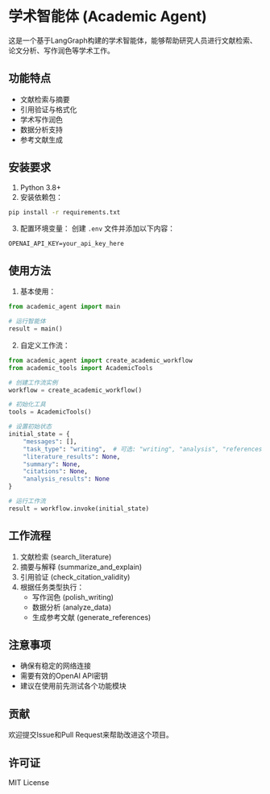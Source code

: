 # 学术智能体 (Academic Agent)

这是一个基于LangGraph构建的学术智能体，能够帮助研究人员进行文献检索、论文分析、写作润色等学术工作。

## 功能特点

- 文献检索与摘要
- 引用验证与格式化
- 学术写作润色
- 数据分析支持
- 参考文献生成

## 安装要求

1. Python 3.8+
2. 安装依赖包：
```bash
pip install -r requirements.txt
```

3. 配置环境变量：
创建 `.env` 文件并添加以下内容：
```
OPENAI_API_KEY=your_api_key_here
```

## 使用方法

1. 基本使用：
```python
from academic_agent import main

# 运行智能体
result = main()
```

2. 自定义工作流：
```python
from academic_agent import create_academic_workflow
from academic_tools import AcademicTools

# 创建工作流实例
workflow = create_academic_workflow()

# 初始化工具
tools = AcademicTools()

# 设置初始状态
initial_state = {
    "messages": [],
    "task_type": "writing",  # 可选: "writing", "analysis", "references"
    "literature_results": None,
    "summary": None,
    "citations": None,
    "analysis_results": None
}

# 运行工作流
result = workflow.invoke(initial_state)
```

## 工作流程

1. 文献检索 (search_literature)
2. 摘要与解释 (summarize_and_explain)
3. 引用验证 (check_citation_validity)
4. 根据任务类型执行：
   - 写作润色 (polish_writing)
   - 数据分析 (analyze_data)
   - 生成参考文献 (generate_references)

## 注意事项

- 确保有稳定的网络连接
- 需要有效的OpenAI API密钥
- 建议在使用前先测试各个功能模块

## 贡献

欢迎提交Issue和Pull Request来帮助改进这个项目。

## 许可证

MIT License 